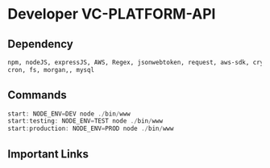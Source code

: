 # Developer VC-PLATFORM-API

## Dependency

```bash
npm, nodeJS, expressJS, AWS, Regex, jsonwebtoken, request, aws-sdk, crypto,
cron, fs, morgan,, mysql
```

## Commands

```javascript
start: NODE_ENV=DEV node ./bin/www
start:testing: NODE_ENV=TEST node ./bin/www
start:production: NODE_ENV=PROD node ./bin/www
```

## Important Links

